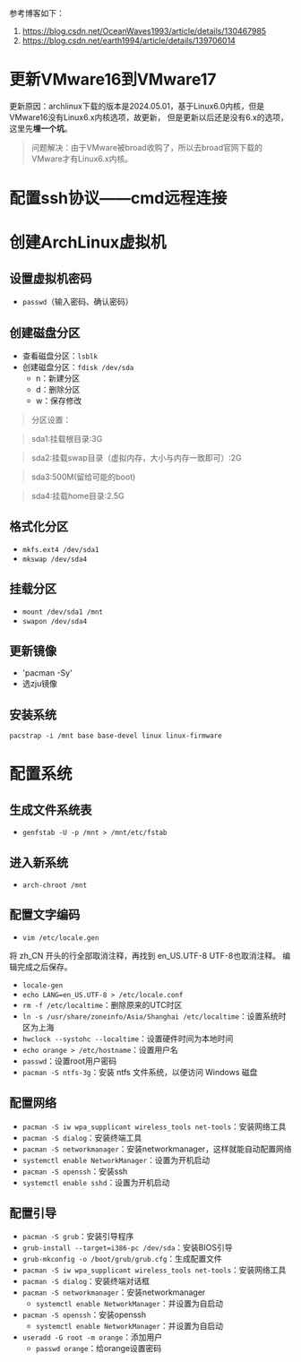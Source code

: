 参考博客如下：
1. https://blog.csdn.net/OceanWaves1993/article/details/130467985
2. https://blog.csdn.net/earth1994/article/details/139706014


# 更新VMware16到VMware17

更新原因：archlinux下载的版本是2024.05.01，基于Linux6.0内核，但是VMware16没有Linux6.x内核选项，故更新，
但是更新以后还是没有6.x的选项，这里先**埋一个坑**。

>问题解决：由于VMware被broad收购了，所以去broad官网下载的VMware才有Linux6.x内核。

# 配置ssh协议——cmd远程连接



# 创建ArchLinux虚拟机

## 设置虚拟机密码
- `passwd`（输入密码、确认密码）

## 创建磁盘分区

- 查看磁盘分区：`lsblk`
- 创建磁盘分区：`fdisk /dev/sda`
  - n：新建分区
  - d：删除分区
  - w：保存修改

>分区设置：

>sda1:挂载根目录:3G

>sda2:挂载swap目录（虚拟内存，大小与内存一致即可）:2G

>sda3:500M(留给可能的boot)

>sda4:挂载home目录:2.5G

## 格式化分区
- `mkfs.ext4 /dev/sda1`
- `mkswap /dev/sda4`

## 挂载分区
- `mount /dev/sda1 /mnt`
- `swapon /dev/sda4`

## 更新镜像
- 'pacman -Sy'
- 选zju镜像

## 安装系统
`pacstrap -i /mnt base base-devel linux linux-firmware`

# 配置系统

## 生成文件系统表
- `genfstab -U -p /mnt > /mnt/etc/fstab`

## 进入新系统
- `arch-chroot /mnt`

## 配置文字编码
- `vim /etc/locale.gen`

将 zh_CN 开头的行全部取消注释，再找到 en_US.UTF-8 UTF-8也取消注释。 编辑完成之后保存。

- `locale-gen`
- `echo LANG=en_US.UTF-8 > /etc/locale.conf`
- `rm -f /etc/localtime`：删除原来的UTC时区
- `ln -s /usr/share/zoneinfo/Asia/Shanghai /etc/localtime`：设置系统时区为上海
- `hwclock --systohc --localtime`：设置硬件时间为本地时间
- `echo orange > /etc/hostname`：设置用户名
- `passwd`：设置root用户密码
- `pacman -S ntfs-3g`：安装 ntfs 文件系统，以便访问 Windows 磁盘

## 配置网络

- `pacman -S iw wpa_supplicant wireless_tools net-tools`：安装网络工具
- `pacman -S dialog`：安装终端工具
- `pacman -S networkmanager`：安装networkmanager，这样就能自动配置网络
- `systemctl enable NetworkManager`：设置为开机启动
- `pacman -S openssh`：安装ssh
- `systemctl enable sshd`：设置为开机启动

## 配置引导
- `pacman -S grub`：安装引导程序
- `grub-install --target=i386-pc /dev/sda`：安装BIOS引导
- `grub-mkconfig -o /boot/grub/grub.cfg`：生成配置文件
- `pacman -S iw wpa_supplicant wireless_tools net-tools`：安装网络工具
- `pacman -S dialog`：安装终端对话框
- `pacman -S networkmanager`：安装networkmanager
  - `systemctl enable NetworkManager`：并设置为自启动
- `pacman -S openssh`：安装openssh
  - `systemctl enable NetworkManager`：并设置为自启动
- `useradd -G root -m orange`：添加用户
  - `passwd orange`：给orange设置密码
